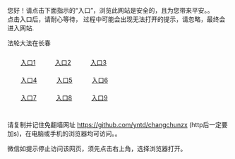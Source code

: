 您好！请点击下面指示的“入口”，浏览此网站是安全的，且为您带来平安。。 <br/>
点击入口后，请耐心等待， 过程中可能会出现无法打开的提示，请忽略，最终会进入网站. </br>

法轮大法在长春<br/>
<div style="padding:10px"><a style="margin:20px" target="_blank" href="http://dlj2v8t06qzt3.cloudfront.net/zytas?gmoxjapz" id="ccLink1" rel="nofollow">入口1</a> <a target="_blank" style="margin:20px" href="http://d2jompfwhd71kz.cloudfront.net/zytas?fccfkbj" id="ccLink2" rel="nofollow">入口2</a> <a style="margin:20px" target="_blank" href="http://dzqm3y0ncfipi.cloudfront.net/zytas?uupkhij" id="ccLink3" rel="nofollow">入口3</a></div>

<div style="padding:10px" ><a style="margin:20px" target="_blank" href="http://dlj2v8t06qzt3.cloudfront.net/zytas?gmoxjapz" id="ccLink4" rel="nofollow">入口4</a> <a style="margin:20px" href="http://d2jompfwhd71kz.cloudfront.net/zytas?fccfkbj" target="_blank" id="ccLink5" rel="nofollow">入口5</a> <a style="margin:20px" href="http://dzqm3y0ncfipi.cloudfront.net/zytas?uupkhij" target="_blank" id="ccLink6" rel="nofollow">入口6</a></div>

<div style="padding:10px"><a style="margin:20px" target="_blank" href="http://dlj2v8t06qzt3.cloudfront.net/zytas?gmoxjapz" id="ccLink7" rel="nofollow">入口7</a> <a style="margin:20px" href="http://d2jompfwhd71kz.cloudfront.net/zytas?fccfkbj" target="_blank" id="ccLink8" rel="nofollow">入口8</a> <a style="margin:20px" target="_blank" href="http://dzqm3y0ncfipi.cloudfront.net/zytas?uupkhij" id="ccLink9" rel="nofollow">入口9</a></div>

<br/>



请复制并记住免翻墙网址 https://github.com/yntd/changchunzx (http后一定要加s)，在电脑或手机的浏览器均可访问。。<br/>

微信如提示停止访问该网页，须先点击右上角，选择浏览器打开。
